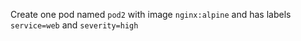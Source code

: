 Create one pod named `pod2` with image `nginx:alpine` and has labels `service=web` and `severity=high`